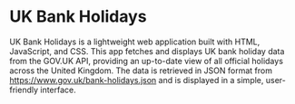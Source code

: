 # UK Bank Holidays

UK Bank Holidays is a lightweight web application built with HTML, JavaScript, and CSS. This app fetches and displays UK bank holiday data from the GOV.UK API, providing an up-to-date view of all official holidays across the United Kingdom. The data is retrieved in JSON format from https://www.gov.uk/bank-holidays.json and is displayed in a simple, user-friendly interface.
